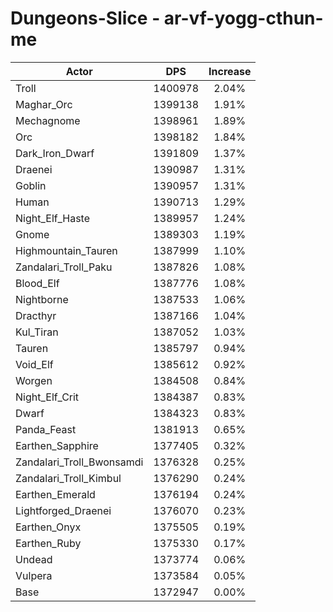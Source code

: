 # Dungeons-Slice - ar-vf-yogg-cthun-me
| Actor | DPS | Increase |
|---|:---:|:---:|
|Troll|1400978|2.04%|
|Maghar_Orc|1399138|1.91%|
|Mechagnome|1398961|1.89%|
|Orc|1398182|1.84%|
|Dark_Iron_Dwarf|1391809|1.37%|
|Draenei|1390987|1.31%|
|Goblin|1390957|1.31%|
|Human|1390713|1.29%|
|Night_Elf_Haste|1389957|1.24%|
|Gnome|1389303|1.19%|
|Highmountain_Tauren|1387999|1.10%|
|Zandalari_Troll_Paku|1387826|1.08%|
|Blood_Elf|1387776|1.08%|
|Nightborne|1387533|1.06%|
|Dracthyr|1387166|1.04%|
|Kul_Tiran|1387052|1.03%|
|Tauren|1385797|0.94%|
|Void_Elf|1385612|0.92%|
|Worgen|1384508|0.84%|
|Night_Elf_Crit|1384387|0.83%|
|Dwarf|1384323|0.83%|
|Panda_Feast|1381913|0.65%|
|Earthen_Sapphire|1377405|0.32%|
|Zandalari_Troll_Bwonsamdi|1376328|0.25%|
|Zandalari_Troll_Kimbul|1376290|0.24%|
|Earthen_Emerald|1376194|0.24%|
|Lightforged_Draenei|1376070|0.23%|
|Earthen_Onyx|1375505|0.19%|
|Earthen_Ruby|1375330|0.17%|
|Undead|1373774|0.06%|
|Vulpera|1373584|0.05%|
|Base|1372947|0.00%|
